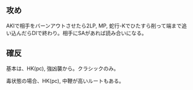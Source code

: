 ## 攻め

AKIで相手をバーンアウトさせたら2LP, MP, 蛇行-Kでひたすら削って端まで追い込んだらDIで終わり。相手にSAがあれば読み合いになる。

## 確反

基本は、HK(pc), 強凶襲から。クラシックのみ。

毒状態の場合、HK(pc), 中鞭が高いルートもある。
